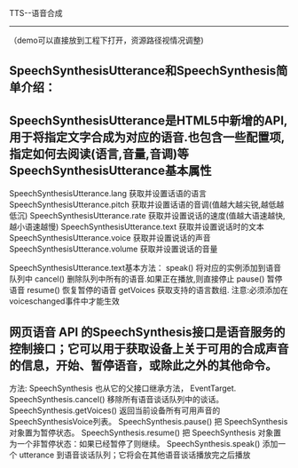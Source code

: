 TTS--语音合成

----------------------------------------------------------------------------
（demo可以直接放到工程下打开，资源路径视情况调整)

SpeechSynthesisUtterance和SpeechSynthesis简单介绍：
------------------------------------------------------------------------------

SpeechSynthesisUtterance是HTML5中新增的API,用于将指定文字合成为对应的语音.也包含一些配置项,指定如何去阅读(语言,音量,音调)等
SpeechSynthesisUtterance基本属性
------------------------------------------------------------------------------

SpeechSynthesisUtterance.lang 获取并设置话语的语言
SpeechSynthesisUtterance.pitch 获取并设置话语的音调(值越大越尖锐,越低越低沉)
SpeechSynthesisUtterance.rate 获取并设置说话的速度(值越大语速越快,越小语速越慢)
SpeechSynthesisUtterance.text 获取并设置说话时的文本
SpeechSynthesisUtterance.voice 获取并设置说话的声音
SpeechSynthesisUtterance.volume 获取并设置说话的音量

SpeechSynthesisUtterance.text基本方法：
speak() 	将对应的实例添加到语音队列中
cancel() 删除队列中所有的语音.如果正在播放,则直接停止
pause() 暂停语音
resume() 恢复暂停的语音
getVoices 获取支持的语言数组. 注意:必须添加在voiceschanged事件中才能生效


网页语音 API 的SpeechSynthesis接口是语音服务的控制接口；它可以用于获取设备上关于可用的合成声音的信息，开始、暂停语音，或除此之外的其他命令。
------------------------------------------------------------------------------
方法:
SpeechSynthesis 也从它的父接口继承方法， EventTarget.
SpeechSynthesis.cancel()
移除所有语音谈话队列中的谈话。
SpeechSynthesis.getVoices()
返回当前设备所有可用声音的 SpeechSynthesisVoice列表。
SpeechSynthesis.pause()
把 SpeechSynthesis 对象置为暂停状态。
SpeechSynthesis.resume()
把 SpeechSynthesis 对象置为一个非暂停状态：如果已经暂停了则继续。
SpeechSynthesis.speak()
添加一个 utterance 到语音谈话队列；它将会在其他语音谈话播放完之后播放
